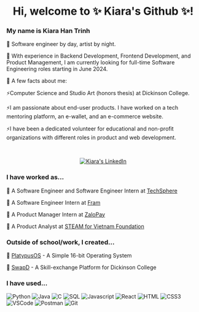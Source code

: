 <h1 align="center">Hi, welcome to ✨ Kiara's Github ✨!</h1>

### My name is Kiara Han Trinh
🌱 Software engineer by day, artist by night.

🌱 With experience in Backend Development, Frontend Development, and Product Management, I am currently looking for full-time Software Engineering roles starting in June 2024.

🌱 A few facts about me:

  ⚡Computer Science and Studio Art (honors thesis) at Dickinson College.
    
  ⚡I am passionate about end-user products. I have worked on a tech mentoring platform, an e-wallet, and an e-commerce website.
    
  ⚡I have been a dedicated volunteer for educational and non-profit organizations with different roles in product and web development.

<br />
<p align="center">
 <a href="https://www.linkedin.com/in/hantrinh/" target="_blank">
  <img src="https://img.shields.io/badge/LinkedIn-0077B5?style=for-the-badge&logo=linkedin&logoColor=white" alt="Kiara's LinkedIn"/>
 </a>
</p>

### I have worked as...
🍃 A Software Engineer and Software Engineer Intern at [TechSphere](https://techsphere.app/)

🍃 A Software Engineer Intern at [Fram](https://wearefram.com/)

🍃 A Product Manager Intern at [ZaloPay](https://vn.linkedin.com/company/zalopay)

🍃 A Product Analyst at [STEAM for Vietnam Foundation](https://steamforvietnam.org/en)


### Outside of school/work, I created...
🍃 [PlatypusOS](https://github.com/walnuthanhan/PlatypusOS) - A Simple 16-bit Operating System

🍃 [SwapD](https://github.com/jmbb1720/SwapD) - A Skill-exchange Platform for Dickinson College


### I have used...

![Python](https://img.shields.io/badge/Python-3776AB?style=for-the-badge&labelColor=black&logo=python&logoColor=3776AB)
![Java](https://img.shields.io/badge/Java-007396?style=for-the-badge&labelColor=black&logo=java&logoColor=007396)
![C](https://img.shields.io/badge/C-00599C?style=for-the-badge&labelColor=black&logo=c&logoColor=00599C)
![SQL](https://img.shields.io/badge/SQL-4479A1?style=for-the-badge&labelColor=black&logo=sql&logoColor=4479A1)
![Javascript](https://img.shields.io/badge/Javascript-F0DB4F?style=for-the-badge&labelColor=black&logo=javascript&logoColor=F0DB4F)
![React](https://img.shields.io/badge/-React-61DBFB?style=for-the-badge&labelColor=black&logo=react&logoColor=61DBFB)
![HTML](https://img.shields.io/badge/HTML5-E34F26?style=for-the-badge&logo=html5&logoColor=white)
![CSS3](https://img.shields.io/badge/CSS3-1572B6?style=for-the-badge&logo=css3&logoColor=white)
![VSCode](https://img.shields.io/badge/Visual_Studio-0078d7?style=for-the-badge&logo=visual%20studio&logoColor=white)
![Postman](https://img.shields.io/badge/Postman-FF6C37?style=for-the-badge&labelColor=black&logo=postman)
![Git](https://img.shields.io/badge/Git-F05032?style=for-the-badge&logo=git&logoColor=white)
